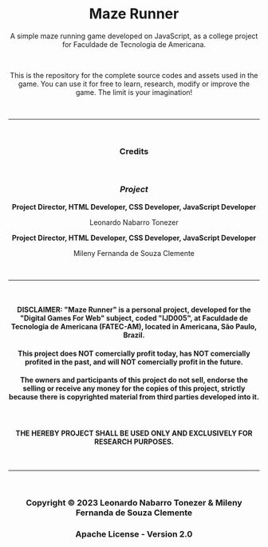 <h1 align="center">Maze Runner</h1>

<p align="center">A simple maze running game developed on JavaScript, as a college project for Faculdade de Tecnologia de Americana.</p><br>
<p align="center">This is the repository for the complete source codes and assets used in the game. You can use it for free to learn, research, modify or improve the game. The limit is your imagination!</p>

<br>
<hr>
<br>

<h3 align="center"><b>Credits</b></h3>

<br>

<h3 align="center"><i><b>Project</b></i></h3>

<p align="center"><b>Project Director, HTML Developer, CSS Developer, JavaScript Developer</b></p>
<p align="center">Leonardo Nabarro Tonezer</p>
<p align="center"><b>Project Director, HTML Developer, CSS Developer, JavaScript Developer</b></p>
<p align="center">Mileny Fernanda de Souza Clemente</p>

<br>
<hr>
<br>

<h4 align="center">DISCLAIMER: "Maze Runner" is a personal project, developed for the "Digital Games For Web" subject, coded "IJD005", at Faculdade de Tecnologia de Americana (FATEC-AM), located in Americana, São Paulo, Brazil.<h4>
<h4 align="center">This project does NOT comercially profit today, has NOT comercially profited in the past, and will NOT comercially profit in the future.</h4>
<h4 align="center">The owners and participants of this project do not sell, endorse the selling or receive any money for the copies of this project, strictly because there is copyrighted material from third parties developed into it.</h4>
<br>
<h4 align="center">THE HEREBY PROJECT SHALL BE USED ONLY AND EXCLUSIVELY FOR RESEARCH PURPOSES.</h4>

<br>
<hr>
<br>

<h3 align="center">Copyright © 2023 Leonardo Nabarro Tonezer & Mileny Fernanda de Souza Clemente</h3>
<h3 align="center">Apache License - Version 2.0</h3>
